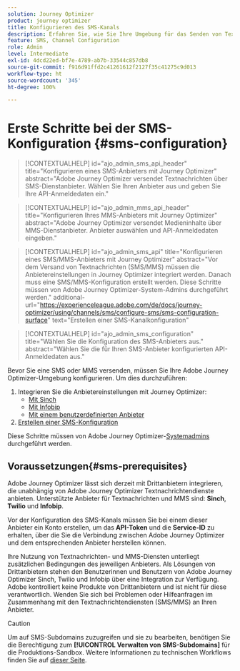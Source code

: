 ```yaml
---
solution: Journey Optimizer
product: journey optimizer
title: Konfigurieren des SMS-Kanals
description: Erfahren Sie, wie Sie Ihre Umgebung für das Senden von Textnachrichten mit Journey Optimizer konfigurieren
feature: SMS, Channel Configuration
role: Admin
level: Intermediate
exl-id: 4dcd22ed-bf7e-4789-ab7b-33544c857db8
source-git-commit: f916d91ffd2c41261612f2127f35c41275c9d013
workflow-type: ht
source-wordcount: '345'
ht-degree: 100%

---
```


# Erste Schritte bei der SMS-Konfiguration {#sms-configuration}

>[!CONTEXTUALHELP]
>id="ajo_admin_sms_api_header"
>title="Konfigurieren eines SMS-Anbieters mit Journey Optimizer"
>abstract="Adobe Journey Optimizer versendet Textnachrichten über SMS-Dienstanbieter. Wählen Sie Ihren Anbieter aus und geben Sie Ihre API-Anmeldedaten ein."

>[!CONTEXTUALHELP]
>id="ajo_admin_mms_api_header"
>title="Konfigurieren Ihres MMS-Anbieters mit Journey Optimizer"
>abstract="Adobe Journey Optimizer versendet Medieninhalte über MMS-Dienstanbieter. Anbieter auswählen und API-Anmeldedaten eingeben."

>[!CONTEXTUALHELP]
>id="ajo_admin_sms_api"
>title="Konfigurieren eines SMS/MMS-Anbieters mit Journey Optimizer"
>abstract="Vor dem Versand von Textnachrichten (SMS/MMS) müssen die Anbietereinstellungen in Journey Optimizer integriert werden. Danach muss eine SMS/MMS-Konfiguration erstellt werden. Diese Schritte müssen von Adobe Journey Optimizer-System-Admins durchgeführt werden."
>additional-url="https://experienceleague.adobe.com/de/docs/journey-optimizer/using/channels/sms/configure-sms/sms-configuration-surface" text="Erstellen einer SMS-Kanalkonfiguration"

>[!CONTEXTUALHELP]
>id="ajo_admin_sms_configuration"
>title="Wählen Sie die Konfiguration des SMS-Anbieters aus."
>abstract="Wählen Sie die für Ihren SMS-Anbieter konfigurierten API-Anmeldedaten aus."

Bevor Sie eine SMS oder MMS versenden, müssen Sie Ihre Adobe Journey Optimizer-Umgebung konfigurieren. Um dies durchzuführen:

1. Integrieren Sie die Anbietereinstellungen mit Journey Optimizer:
   * [Mit Sinch](sms-configuration-sinch.md)
   * [Mit Infobip](sms-configuration-infobip.md)
   * [Mit einem benutzerdefinierten Anbieter](sms-configuration-custom.md)
1. [Erstellen einer SMS-Konfiguration](sms-configuration-surface.md)

Diese Schritte müssen von Adobe Journey Optimizer-[Systemadmins](../start/path/administrator.md) durchgeführt werden.

## Voraussetzungen{#sms-prerequisites}

Adobe Journey Optimizer lässt sich derzeit mit Drittanbietern integrieren, die unabhängig von Adobe Journey Optimizer Textnachrichtendienste anbieten. Unterstützte Anbieter für Textnachrichten und MMS sind: **Sinch**, **Twilio** und **Infobip**.

Vor der Konfiguration des SMS-Kanals müssen Sie bei einem dieser Anbieter ein Konto erstellen, um das **API-Token** und die **Service-ID** zu erhalten, über die Sie die Verbindung zwischen Adobe Journey Optimizer und dem entsprechenden Anbieter herstellen können.

Ihre Nutzung von Textnachrichten- und MMS-Diensten unterliegt zusätzlichen Bedingungen des jeweiligen Anbieters. Als Lösungen von Drittanbietern stehen den Benutzerinnen und Benutzern von Adobe Journey Optimizer Sinch, Twilio und Infobip über eine Integration zur Verfügung. Adobe kontrolliert keine Produkte von Drittanbietern und ist nicht für diese verantwortlich. Wenden Sie sich bei Problemen oder Hilfeanfragen im Zusammenhang mit den Textnachrichtendiensten (SMS/MMS) an Ihren Anbieter.

>[!CAUTION]
>
>Um auf SMS-Subdomains zuzugreifen und sie zu bearbeiten, benötigen Sie die Berechtigung zum **[!UICONTROL Verwalten von SMS-Subdomains]** für die Produktions-Sandbox. Weitere Informationen zu technischen Workflows finden Sie auf [dieser Seite](../administration/high-low-permissions.md#administration-permissions).
>

